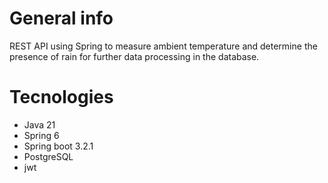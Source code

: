 # General info
REST API using Spring to measure ambient temperature and determine the presence of rain for further data processing in the database.
# Tecnologies
* Java 21
* Spring 6
* Spring boot 3.2.1
* PostgreSQL
* jwt
